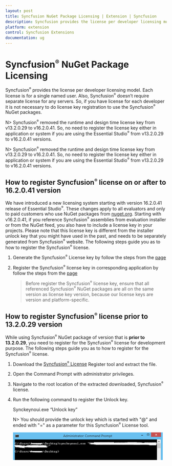 ```yaml
---
layout: post
title: Syncfusion NuGet Package Licensing | Extension | Syncfusion
description: Syncfusion provides the license per developer licensing model. Each license is for a single named user not for any servers.
platform: extension
control: Syncfusion Extensions
documentation: ug
---
```


# Syncfusion<sup style="font-size:70%">&reg;</sup> NuGet Package Licensing 

Syncfusion<sup style="font-size:70%">&reg;</sup> provides the license per developer licensing model. Each license is for a single named user. Also, Syncfusion<sup style="font-size:70%">&reg;</sup> doesn’t require separate license for any servers. So, if you have license for each developer it is not necessary to do license key registration to use the Syncfusion<sup style="font-size:70%">&reg;</sup> NuGet packages.

N> Syncfusion<sup style="font-size:70%">&reg;</sup> removed the runtime and design time license key from v13.2.0.29 to v16.2.0.41. So, no need to register the license key either in application or system if you are using the Essential Studio<sup style="font-size:70%">&reg;</sup> from v13.2.0.29 to v16.2.0.41 versions.

N> Syncfusion<sup style="font-size:70%">&reg;</sup> removed the runtime and design time license key from v13.2.0.29 to v16.2.0.41. So, no need to register the license key either in application or system if you are using the Essential Studio<sup style="font-size:70%">&reg;</sup> from v13.2.0.29 to v16.2.0.41 versions.

## How to register Syncfusion<sup style="font-size:70%">&reg;</sup> license on or after to 16.2.0.41 version

We have introduced a new licensing system starting with version 16.2.0.41 release of Essential Studio<sup style="font-size:70%">&reg;</sup>. These changes apply to all evaluators and only to paid customers who use NuGet packages from [nuget.org](https://www.nuget.org/). Starting with v16.2.0.41, if you reference Syncfusion<sup style="font-size:70%">&reg;</sup> assemblies from evaluation installer or from the NuGet feed, you also have to include a license key in your projects. Please note that this license key is different from the installer unlock key that you might have used in the past, and needs to be separately generated from Syncfusion<sup style="font-size:70%">&reg;</sup> website. The following steps guide you as to how to register the Syncfusion<sup style="font-size:70%">&reg;</sup> license.

1. Generate the Syncfusion<sup style="font-size:70%">&reg;</sup> License key by follow the steps from the [page](https://help.syncfusion.com/common/essential-studio/licensing/license-key#how-to-generate-syncfusion-license-key)
2. Register the Syncfusion<sup style="font-size:70%">&reg;</sup> license key in corresponding application by follow the steps from the [page](https://help.syncfusion.com/common/essential-studio/licensing/license-key#how-to-register-the-syncfusion-license-key)

   > Before register the Syncfusion<sup style="font-size:70%">&reg;</sup> license key, ensure that all referenced Syncfusion<sup style="font-size:70%">&reg;</sup> NuGet packages are all on the same version as license key version, because our license keys are version and platform-specific.

## How to register Syncfusion<sup style="font-size:70%">&reg;</sup> license prior to 13.2.0.29 version

While using Syncfusion<sup style="font-size:70%">&reg;</sup> NuGet package of version that is **prior to 13.2.0.29**, you need to register for the Syncfusion<sup style="font-size:70%">&reg;</sup> license for development purpose. The following steps guide you as to how to register for the Syncfusion<sup style="font-size:70%">&reg;</sup> license.

1. Download the [Syncfusion<sup style="font-size:70%">&reg;</sup> License](http://files2.syncfusion.com/Installs/Support/KB/RegisterProductkeyinBuildMachine.zip) Register tool and extract the file. 
2. Open the Command Prompt with administrator privileges.
3. Navigate to the root location of the extracted downloaded, Syncfusion<sup style="font-size:70%">&reg;</sup> license.
4. Run the following command to register the Unlock key.

   Synckeynoui.exe “Unlock key”

   N> You should provide the unlock key which is started with "@" and ended with "=" as a parameter for this Syncfusion<sup style="font-size:70%">&reg;</sup> License tool.

   ![Command for register the Syncfusion<sup style="font-size:70%">&reg;</sup> Unlock key](Register-the-Syncfusion-License-key_images/Register-the-Syncfusion-License-key-img1.png)
